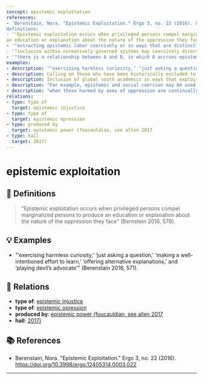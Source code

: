 ```yaml
---
concept: epistemic exploitation
references:
- 'Berenstain, Nora. "Epistemic Exploitation." Ergo 3, no. 22 (2016). https://doi.org/10.3998/ergo.12405314.0003.022
definitions:
- '"Epistemic exploitation occurs when privileged persons compel marginalized persons to produce
an education or explanation about the nature of the oppression they face" (Bernstein 2016, 578)."
- '"extracting epistemic labor coercively or in ways that are distinctly nonreciprocal" (Pohlhaus, 2020 234).
- '"inclusion within normatively governed systems may coercively direct the epistemic agency of marginalized knowers in ways that asymmetrically serve the epistemic interests of dominantly situated knowers while undermining their own. Such inclusions can, therefore, be epistemically exploitative, extracting epistemic labor from some solely for the benefit of others" (Pohlhaus 2020, 240).
- '"there is a relationship between A and B, in which A accrues epistemic benefits from B’s knowledge and epistemic location and in doing so harms B, setting back B’s interests relative to A’s interests" (Fehr and Minji 2022, 8).'
examples:
- description: "‘exercising harmless curiosity,’ ‘just asking a question,’ ‘making a well-intentioned effort to learn,’ ‘offering alternative explanations,’ and ‘playing devil’s advocate’" (Berenstain 2016, 571).
- description: Calling on those who have been historically excluded to remedy gaps in knowledge
- description: Inclusion of global south academics in ways that exploit and discount epistemic labour
- description: "For example, epistemic and social coercion may be used to produce testimony that is subordinating" (Pohlaus 2017, 22).
- description: "when those harmed by axes of oppression are continually called upon to educate those who benefit from their oppression" (Berenstain 2016; cf. Schroer 2015; Davis 2016; Henning 2015)
relations:
- type: type of
  target: epistemic injustice
- type: type of
  target: epistemic opression
- type: produced by
  target: epistemic power (foucauldian, see allen 2017
- type: hall
  target: 2017)
---
```


# epistemic exploitation

## 📖 Definitions

> "Epistemic exploitation occurs when privileged persons compel marginalized persons to produce
an education or explanation about the nature of the oppression they face" (Bernstein 2016, 578).

## 💡 Examples

- "‘exercising harmless curiosity,’ ‘just asking a question,’ ‘making a well-intentioned effort to learn,’ ‘offering alternative explanations,’ and ‘playing devil’s advocate’" (Berenstain 2016, 571).

## 🔗 Relations

- **type of**: [epistemic injustice](./epistemic-injustice.md)
- **type of**: [epistemic opression](./epistemic-opression.md)
- **produced by**: [epistemic power (foucauldian, see allen 2017](./epistemic-power-foucauldian-see-allen-2017.md)
- **hall**: [2017)](./2017.md)

## 📚 References

- Berenstain, Nora. "Epistemic Exploitation." Ergo 3, no. 22 (2016). https://doi.org/10.3998/ergo.12405314.0003.022

---

<script src="https://giscus.app/client.js"
                data-repo="natesheehan/conceptcartography"
                data-repo-id="R_kgDOPB5QiQ"
                data-category="General"
                data-category-id="DIC_kwDOPB5Qic4CsAxd"
                data-mapping="pathname"
                data-strict="0"
                data-reactions-enabled="1"
                data-emit-metadata="0"
                data-input-position="bottom"
                data-theme="catppuccin_mocha"
                data-lang="en"
                crossorigin="anonymous"
                async>
        </script>
        
